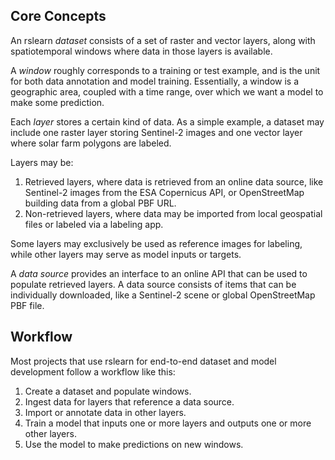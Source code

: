 Core Concepts
-------------

An rslearn *dataset* consists of a set of raster and vector layers, along with
spatiotemporal windows where data in those layers is available.

A *window* roughly corresponds to a training or test example, and is the unit
for both data annotation and model training. Essentially, a window is a
geographic area, coupled with a time range, over which we want a model to make
some prediction.

Each *layer* stores a certain kind of data. As a simple example, a dataset may
include one raster layer storing Sentinel-2 images and one vector layer where
solar farm polygons are labeled.

Layers may be:

1. Retrieved layers, where data is retrieved from an online data source, like
   Sentinel-2 images from the ESA Copernicus API, or OpenStreetMap building
   data from a global PBF URL.
2. Non-retrieved layers, where data may be imported from local geospatial files
   or labeled via a labeling app.

Some layers may exclusively be used as reference images for labeling, while
other layers may serve as model inputs or targets.

A *data source* provides an interface to an online API that can be used to
populate retrieved layers. A data source consists of items that can be
individually downloaded, like a Sentinel-2 scene or global OpenStreetMap PBF
file.


Workflow
--------

Most projects that use rslearn for end-to-end dataset and model development follow a
workflow like this:

1. Create a dataset and populate windows.
2. Ingest data for layers that reference a data source.
3. Import or annotate data in other layers.
4. Train a model that inputs one or more layers and outputs one or more other layers.
5. Use the model to make predictions on new windows.
